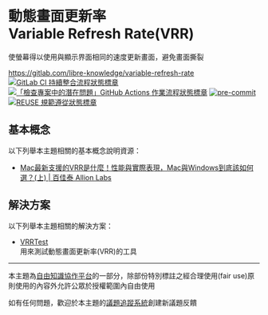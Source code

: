# 動態畫面更新率<br>Variable Refresh Rate(VRR)

使螢幕得以使用與顯示界面相同的速度更新畫面，避免畫面撕裂

<https://gitlab.com/libre-knowledge/variable-refresh-rate>  
[![GitLab CI 持續整合流程狀態標章](https://gitlab.com/libre-knowledge/variable-refresh-rate/badges/main/pipeline.svg?ignore_skipped=true "點擊查看 GitLab CI 持續整合流程的運行狀態")](https://gitlab.com/libre-knowledge/variable-refresh-rate/-/commits/main) [![「檢查專案中的潛在問題」GitHub Actions 作業流程狀態標章](https://github.com/libre-knowledge/variable-refresh-rate/actions/workflows/check-potential-problems.yml/badge.svg "本專案使用 GitHub Actions 自動化檢查專案中的潛在問題")](https://github.com/libre-knowledge/variable-refresh-rate/actions/workflows/check-potential-problems.yml) [![pre-commit](https://img.shields.io/badge/pre--commit-enabled-brightgreen?logo=pre-commit&logoColor=white "本專案使用 pre-commit 檢查專案中的潛在問題")](https://github.com/pre-commit/pre-commit) [![REUSE 規範遵從狀態標章](https://api.reuse.software/badge/gitlab.com/libre-knowledge/variable-refresh-rate "本專案遵從 REUSE 規範降低軟體授權合規成本")](https://api.reuse.software/info/gitlab.com/libre-knowledge/variable-refresh-rate)

## 基本概念

以下列舉本主題相關的基本概念說明資源：

* [Mac最新支援的VRR是什麼！性能與實際表現，Mac與Windows到底該如何選？(上) | 百佳泰 Allion Labs](https://www.allion.com.tw/tech_audio_video_adaptivesync/)

## 解決方案

以下列舉本主題相關的解決方案：

* [VRRTest](https://gitlab.com/libre-knowledge/vrrtest)  
  用來測試動態畫面更新率(VRR)的工具

<!--
## 子主題

以下列舉本主題相關的主題：

## 參考資料

以下列舉撰寫本主題內容時所參考的第三方資源：

（待補）
-->

---

本主題為[自由知識協作平台](https://gitlab.com/libre-knowledge/libre-knowledge)的一部分，除部份特別標註之經合理使用(fair use)原則使用的內容外允許公眾於授權範圍內自由使用

如有任何問題，歡迎於本主題的[議題追蹤系統](https://gitlab.com/libre-knowledge/variable-refresh-rate/-/issues)創建新議題反饋
